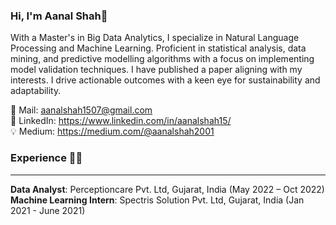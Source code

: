 ### Hi, I'm Aanal Shah👋

With a Master's in Big Data Analytics, I specialize in Natural Language Processing and Machine Learning. Proficient in statistical analysis, data mining, and predictive modelling algorithms with a focus on implementing model validation techniques. I have published a paper aligning with my interests. I drive actionable outcomes with a keen eye for sustainability and adaptability.


📧 Mail: <a>aanalshah1507@gmail.com</a> <br>
🔗 LinkedIn: <a>https://www.linkedin.com/in/aanalshah15/</a> <br>
💡 Medium: <a>https://medium.com/@aanalshah2001</a>

### Experience 👩‍💻
---
**Data Analyst**: Perceptioncare Pvt. Ltd, Gujarat, India (May 2022 – Oct 2022) <br>
**Machine Learning Intern**: Spectris Solution Pvt. Ltd, Gujarat, India (Jan 2021 - June 2021)



<!--
**Aanalshah15/Aanalshah15** is a ✨ _special_ ✨ repository because its `README.md` (this file) appears on your GitHub profile.

Here are some ideas to get you started:

- 🔭 I’m currently working on ...
- 🌱 I’m currently learning ...
- 👯 I’m looking to collaborate on ...
- 🤔 I’m looking for help with ...
- 💬 Ask me about ...
- 📫 How to reach me: ...
- 😄 Pronouns: ...
- ⚡ Fun fact: ...
-->
